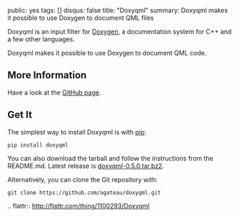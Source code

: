 public: yes
tags: []
disqus: false
title: "Doxyqml"
summary: Doxyqml makes it possible to use Doxygen to document QML files

Doxyqml is an input filter for [Doxygen](http://www.doxygen.org), a
documentation system for C++ and a few other languages.

Doxyqml makes it possible to use Doxygen to document QML code.

## More Information

Have a look at the [GitHub page][gh].

## Get It

The simplest way to install Doxyqml is with [pip][]:

    pip install doxyqml

You can also download the tarball and follow the instructions from the
README.md. Latest release is [doxyqml-0.5.0.tar.bz2][dl].

Alternatively, you can clone the Git repository with:

    git clone https://github.com/agateau/doxyqml.git

[dl]: https://github.com/agateau/doxyqml/releases/download/0.5.0/doxyqml-0.5.0.tar.bz2
[gh]: https://github.com/agateau/doxyqml
[pip]: http://www.pip-installer.org

.. flattr:: http://flattr.com/thing/1100293/Doxyqml
